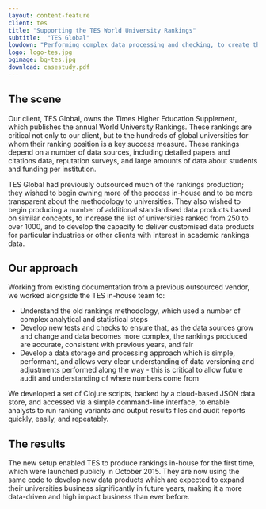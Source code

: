 ```yaml
---
layout: content-feature
client: tes
title: "Supporting the TES World University Rankings"
subtitle:  "TES Global"
lowdown: "Performing complex data processing and checking, to create the business-critical and highly sensitive World University Rankings."
logo: logo-tes.jpg
bgimage: bg-tes.jpg
download: casestudy.pdf
---
```

## The scene
Our client, TES Global, owns the Times Higher Education Supplement, which publishes the annual World University Rankings. These rankings are critical not only to our client, but to the hundreds of global universities for whom their ranking position is a key success measure. These rankings depend on a number of data sources, including detailed papers and citations data, reputation surveys, and large amounts of data about students and funding per institution.

TES Global had previously outsourced much of the rankings production; they wished to begin owning more of the process in-house and to be more transparent about the methodology to universities. They also wished to begin producing a number of additional standardised data products based on similar concepts, to increase the list of universities ranked from 250 to over 1000, and to develop the capacity to deliver customised data products for particular industries or other clients with interest in academic rankings data.

## Our approach
Working from existing documentation from a previous outsourced vendor, we worked alongside the TES in-house team to:

  - Understand the old rankings methodology, which used a number of complex analytical and statistical steps
  - Develop new tests and checks to ensure that, as the data sources grow and change and data becomes more complex, the rankings produced are accurate, consistent with previous years, and fair
  - Develop a data storage and processing approach which is simple, performant, and allows very clear understanding of data versioning and adjustments performed along the way - this is critical to allow future audit and understanding of where numbers come from

We developed a set of Clojure scripts, backed by a cloud-based JSON data store, and accessed via a simple command-line interface, to enable analysts to run ranking variants and output results files and audit reports quickly, easily, and repeatably.

## The results
The new setup enabled TES to produce rankings in-house for the first time, which were launched publicly in October 2015.
They are now using the same code to develop new data products which are expected to expand their universities business significantly in future years, making it a more data-driven and high impact business than ever before.
